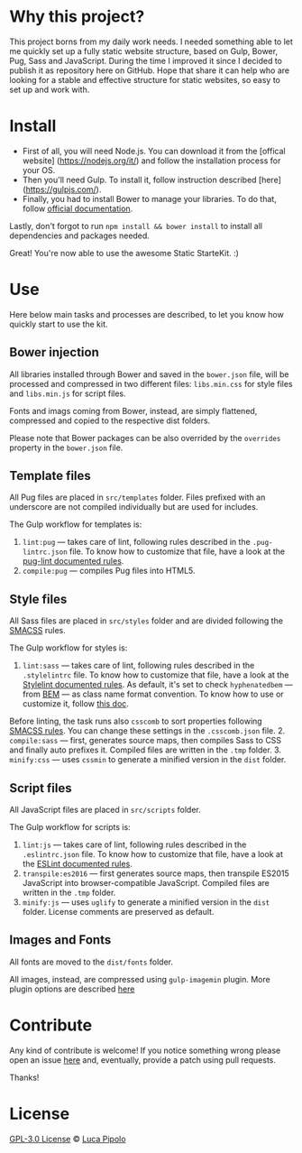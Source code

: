 # Why this project?
This project borns from my daily work needs.
I needed something able to let me quickly set up a fully static website structure,
based on Gulp, Bower, Pug, Sass and JavaScript.
During the time I improved it since I decided to publish it as repository here
on GitHub.
Hope that share it can help who are looking for a stable and effective structure
for static websites, so easy to set up and work with.

# Install
- First of all, you will need Node.js. You can download it from the [offical website]
(https://nodejs.org/it/) and follow the installation process for your OS.
- Then you'll need Gulp. To install it, follow instruction described [here]
(https://gulpjs.com/).
- Finally, you had to install Bower to manage your libraries. To do that, follow
[official documentation](https://bower.io/#install-bower).

Lastly, don't forgot to run `npm install && bower install` to install all
dependencies and packages needed.

Great! You're now able to use the awesome Static StarteKit. :)

# Use
Here below main tasks and processes are described, to let you know how quickly
start to use the kit.

## Bower injection
All libraries installed through Bower and saved in the `bower.json` file, will
be processed and compressed in two different files: `libs.min.css` for style
files and `libs.min.js` for script files.

Fonts and imags coming from Bower, instead, are simply flattened, compressed and
copied to the respective dist folders.

Please note that Bower packages can be also overrided by the `overrides`
property in the `bower.json` file.

## Template files
All Pug files are placed in `src/templates` folder. Files prefixed with an
underscore are not compiled individually but are used for includes.

The Gulp workflow for templates is:

1. `lint:pug` — takes care of lint, following rules described in the
`.pug-lintrc.json` file. To know how to customize that file, have a look at the
[pug-lint documented rules](https://github.com/pugjs/pug-lint/blob/master/docs/rules.md).
2. `compile:pug` — compiles Pug files into HTML5.

## Style files
All Sass files are placed in `src/styles` folder and are divided following the
[SMACSS](https://smacss.com/) rules.

The Gulp workflow for styles is:

1. `lint:sass` — takes care of lint, following rules described in the
`.stylelintrc` file. To know how to customize that file, have a look at the [Stylelint documented rules](https://stylelint.io/user-guide/rules/).
As default, it's set to check `hyphenatedbem`
— from [BEM](http://getbem.com/) — as class name format convention. To know how to use or customize it, follow [this doc](https://github.com/davidtheclark/stylelint-selector-bem-pattern).

Before linting, the task runs also `csscomb` to sort properties following
[SMACSS rules](https://smacss.com/book/formatting). You can change these
settings in the `.csscomb.json` file.
2. `compile:sass` — first, generates source maps, then compiles Sass to CSS and
finally auto prefixes it. Compiled files are written in the `.tmp` folder.
3. `minify:css` — uses `cssmin` to generate a minified version in the `dist`
folder.

## Script files
All JavaScript files are placed in `src/scripts` folder.

The Gulp workflow for scripts is:

1. `lint:js` — takes care of lint, following rules described in the
`.eslintrc.json` file. To know how to customize that file, have a look at the
[ESLint documented rules](https://eslint.org/docs/rules/).
2. `transpile:es2016` — first generates source maps, then transpile ES2015 JavaScript
into browser-compatible JavaScript. Compiled files are written in the `.tmp` folder.
3. `minify:js` — uses `uglify` to generate a minified version in the `dist`
folder. License comments are preserved as default.

## Images and Fonts
All fonts are moved to the `dist/fonts` folder.

All images, instead, are compressed using `gulp-imagemin` plugin. More plugin
options are described [here](https://www.npmjs.com/package/gulp-imagemin#custom-plugin-options)

# Contribute
Any kind of contribute is welcome! If you notice something wrong please open an
issue [here](https://github.com/LucaPipolo/static-starterkit/issues) and,
 eventually, provide a patch using pull requests.

Thanks!

# License
[GPL-3.0 License](https://www.gnu.org/licenses/gpl-3.0.en.html) ©
[Luca Pipolo](https://www.lucapipolo.com)

